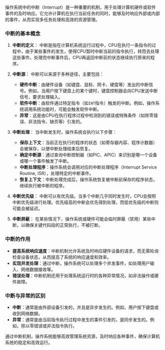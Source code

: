 操作系统中的中断（Interrupt）是一种重要的机制，用于处理计算机硬件或软件事件的及时响应。它允许计算机在执行当前任务的同时，能够及时响应外部或内部的事件，从而实现多任务处理和高效的资源管理。

### 中断的基本概念

1. **中断的定义**：
   中断是指在计算机系统运行过程中，CPU在执行一条指令的过程中，由于某些事件的发生，使得CPU暂时中断当前的指令执行，转而去处理这些事件。处理完中断事件后，CPU再返回中断前的状态继续执行原来的程序。

2. **中断源**：
   中断可以来源于多种途径，主要包括：
   - **硬件中断**：由硬件设备（如键盘、鼠标、网卡、硬盘等）发出的中断信号。例如，当用户按下键盘上的某个键时，键盘控制器会向CPU发送中断信号，要求处理输入。
   - **软件中断**：由软件通过特定指令（如`INT`指令）触发的中断。例如，操作系统调用系统功能时，可能会触发软件中断。
   - **异常**：这是由CPU在执行程序过程中检测到的错误或特殊条件（如除零错误、非法指令、缺页等）引发的。

3. **中断处理**：
   当中断发生时，操作系统会执行以下步骤：
   - **保存上下文**：当前正在执行的程序的状态（如寄存器内容、程序计数器）会被保存，以便中断处理结束后恢复。
   - **确定中断源**：通过查询中断控制器（如PIC、APIC）来识别是哪一个设备或哪一个事件触发了中断。
   - **中断处理程序**：操作系统会调用对应的中断处理程序（Interrupt Service Routine, ISR），处理特定的中断事件。
   - **恢复上下文**：中断处理完成后，操作系统恢复被中断前保存的程序状态，继续执行被中断的程序。

4. **中断优先级**：
   中断可以有优先级。当多个中断几乎同时发生时，CPU会按照中断优先级进行处理。优先级高的中断会优先得到处理，而低优先级的中断则可能会被延迟。

5. **中断屏蔽**：
   在某些情况下，操作系统或硬件可能会临时屏蔽（禁用）某些中断，以确保关键代码段的正常执行，不被打断。

### 中断的作用

- **提高系统响应速度**：中断机制允许系统及时响应硬件设备的请求，而无需轮询检查设备状态，从而提高了系统的响应速度和效率。
- **实现并发处理**：通过中断，操作系统可以处理多个并发事件，如处理用户输入、网络数据接收等。
- **错误处理**：中断机制还用于处理系统运行时的各种异常情况，如非法操作或硬件故障。

### 中断与异常的区别

- **中断**：通常是由外部设备引发的，并且是异步发生的。例如，用户按下键盘或收到网络数据。
- **异常**：通常是由当前指令执行过程中发生的事件引发的，是同步发生的。例如，除以零错误或非法指令执行。

通过中断机制，操作系统能够高效管理系统资源，及时响应各种事件，确保计算机系统的稳定和高效运行。